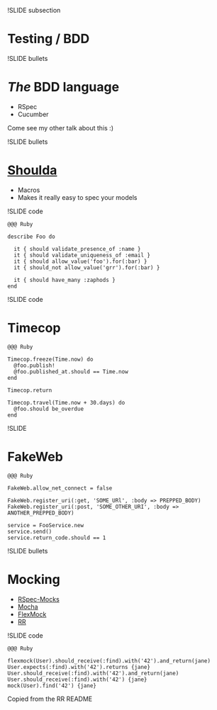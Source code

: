 !SLIDE subsection

# Testing / BDD

!SLIDE bullets

# _The_ BDD language

* RSpec
* Cucumber

Come see my other talk about this :)

!SLIDE bullets

# [Shoulda](https://github.com/thoughtbot/shoulda)

* Macros
* Makes it really easy to spec your models

!SLIDE code

    @@@ Ruby

    describe Foo do

      it { should validate_presence_of :name }
      it { should validate_uniqueness_of :email }
      it { should allow_value('foo').for(:bar) }
      it { should_not allow_value('grr').for(:bar) }

      it { should have_many :zaphods }
    end

!SLIDE code

# Timecop

    @@@ Ruby

    Timecop.freeze(Time.now) do
      @foo.publish!
      @foo.published_at.should == Time.now
    end

    Timecop.return

    Timecop.travel(Time.now + 30.days) do
      @foo.should be_overdue
    end

!SLIDE

# FakeWeb

    @@@ Ruby

    FakeWeb.allow_net_connect = false

    FakeWeb.register_uri(:get, 'SOME_URl', :body => PREPPED_BODY)
    FakeWeb.register_uri(:post, 'SOME_OTHER_URI', :body => ANOTHER_PREPPED_BODY)
    
    service = FooService.new
    service.send()
    service.return_code.should == 1

!SLIDE bullets

# Mocking

* [RSpec-Mocks](https://github.com/rspec/rspec-mocks)
* [Mocha](http://mocha.rubyforge.org/)
* [FlexMock](http://flexmock.rubyforge.org/)
* [RR](https://github.com/btakita/rr)

!SLIDE code

    @@@ Ruby

    flexmock(User).should_receive(:find).with('42').and_return(jane)
    User.expects(:find).with('42').returns {jane}
    User.should_receive(:find).with('42').and_return(jane)
    User.should_receive(:find).with('42') {jane}
    mock(User).find('42') {jane}

Copied from the RR README
